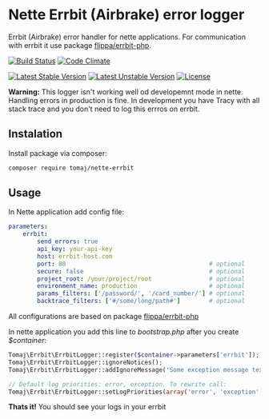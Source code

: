 Nette Errbit (Airbrake) error logger
===================================

Errbit (Airbrake) error handler for nette applications.
For communication with errbit it use package [flippa/errbit-php](https://github.com/flippa/errbit-php). 

[![Build Status](https://secure.travis-ci.org/tomaj/nette-errbit.png)](http://travis-ci.org/tomaj/nette-errbit)
[![Code Climate](https://codeclimate.com/github/tomaj/nette-errbit/badges/gpa.svg)](https://codeclimate.com/github/tomaj/nette-errbit)

[![Latest Stable Version](https://poser.pugx.org/tomaj/nette-errbit/v/stable.svg)](https://packagist.org/packages/tomaj/nette-errbit)
[![Latest Unstable Version](https://poser.pugx.org/tomaj/nette-errbit/v/unstable.svg)](https://packagist.org/packages/tomaj/nette-errbit)
[![License](https://poser.pugx.org/tomaj/nette-errbit/license.svg)](https://packagist.org/packages/tomaj/nette-errbit)


**Warning:** This logger isn't working well od developemnt mode in nette. Handling errors in production is fine. In development you have Tracy with all stack trace and you don't need to log this errros on errbit.

Instalation
-----------

Install package via composer:

``` bash
composer require tomaj/nette-errbit
```

Usage
-----

In Nette application add config file:


``` yml
parameters:
	errbit:
		send_errors: true
		api_key: your-api-key
		host: errbit-host.com
		port: 80                                        # optional
		secure: false                                   # optional
		project_root: /your/project/root                # optional
		environment_name: production                    # optional
		params_filters: ['/password/', '/card_number/'] # optional
		backtrace_filters: ['#/some/long/path#']        # optional
```

All configurations are based on package [flippa/errbit-php](https://github.com/flippa/errbit-php)

In nette application you add this line to *bootstrap.php* after you create *$container*:

``` php
Tomaj\Errbit\ErrbitLogger::register($container->parameters['errbit']);
Tomaj\Errbit\ErrbitLogger::ignoreNotices();
Tomaj\Errbit\ErrbitLogger::addIgnoreMessage('Some exception message text');

// Default log priorities: error, exception. To rewrite call:
Tomaj\Errbit\ErrbitLogger::setLogPriorities(array('error', 'exception', 'access'));
```

**Thats it!** You should see your logs in your errbit



